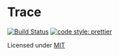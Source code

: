# Trace

[![Build Status](https://travis-ci.org/hanselrd/trace.svg?branch=master)](https://travis-ci.org/hanselrd/trace)
[![code style: prettier](https://img.shields.io/badge/code_style-prettier-ff69b4.svg?style=flat-square)](https://github.com/prettier/prettier)

Licensed under [MIT](LICENSE)

